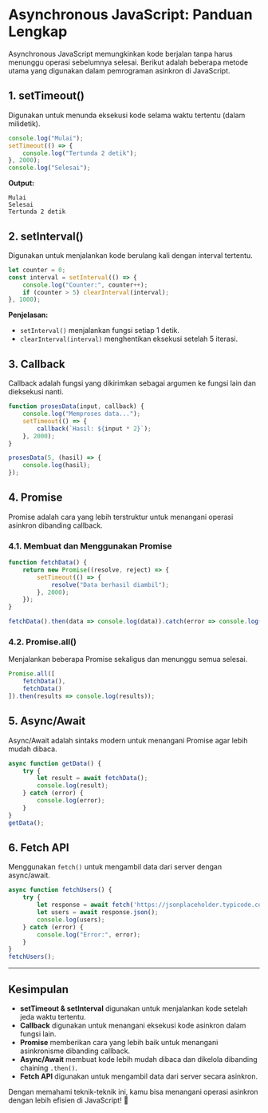 # Asynchronous JavaScript: Panduan Lengkap

Asynchronous JavaScript memungkinkan kode berjalan tanpa harus menunggu operasi sebelumnya selesai. Berikut adalah beberapa metode utama yang digunakan dalam pemrograman asinkron di JavaScript.

## 1. setTimeout()
Digunakan untuk menunda eksekusi kode selama waktu tertentu (dalam milidetik).

```javascript
console.log("Mulai");
setTimeout(() => {
    console.log("Tertunda 2 detik");
}, 2000);
console.log("Selesai");
```
**Output:**
```
Mulai
Selesai
Tertunda 2 detik
```

## 2. setInterval()
Digunakan untuk menjalankan kode berulang kali dengan interval tertentu.

```javascript
let counter = 0;
const interval = setInterval(() => {
    console.log("Counter:", counter++);
    if (counter > 5) clearInterval(interval);
}, 1000);
```
**Penjelasan:**
- `setInterval()` menjalankan fungsi setiap 1 detik.
- `clearInterval(interval)` menghentikan eksekusi setelah 5 iterasi.

## 3. Callback
Callback adalah fungsi yang dikirimkan sebagai argumen ke fungsi lain dan dieksekusi nanti.

```javascript
function prosesData(input, callback) {
    console.log("Memproses data...");
    setTimeout(() => {
        callback(`Hasil: ${input * 2}`);
    }, 2000);
}

prosesData(5, (hasil) => {
    console.log(hasil);
});
```

## 4. Promise
Promise adalah cara yang lebih terstruktur untuk menangani operasi asinkron dibanding callback.

### 4.1. Membuat dan Menggunakan Promise
```javascript
function fetchData() {
    return new Promise((resolve, reject) => {
        setTimeout(() => {
            resolve("Data berhasil diambil");
        }, 2000);
    });
}

fetchData().then(data => console.log(data)).catch(error => console.log(error));
```

### 4.2. Promise.all()
Menjalankan beberapa Promise sekaligus dan menunggu semua selesai.

```javascript
Promise.all([
    fetchData(),
    fetchData()
]).then(results => console.log(results));
```

## 5. Async/Await
Async/Await adalah sintaks modern untuk menangani Promise agar lebih mudah dibaca.

```javascript
async function getData() {
    try {
        let result = await fetchData();
        console.log(result);
    } catch (error) {
        console.log(error);
    }
}
getData();
```

## 6. Fetch API
Menggunakan `fetch()` untuk mengambil data dari server dengan async/await.

```javascript
async function fetchUsers() {
    try {
        let response = await fetch('https://jsonplaceholder.typicode.com/users');
        let users = await response.json();
        console.log(users);
    } catch (error) {
        console.log("Error:", error);
    }
}
fetchUsers();
```

---

## Kesimpulan
- **setTimeout & setInterval** digunakan untuk menjalankan kode setelah jeda waktu tertentu.
- **Callback** digunakan untuk menangani eksekusi kode asinkron dalam fungsi lain.
- **Promise** memberikan cara yang lebih baik untuk menangani asinkronisme dibanding callback.
- **Async/Await** membuat kode lebih mudah dibaca dan dikelola dibanding chaining `.then()`.
- **Fetch API** digunakan untuk mengambil data dari server secara asinkron.

Dengan memahami teknik-teknik ini, kamu bisa menangani operasi asinkron dengan lebih efisien di JavaScript! 🚀

